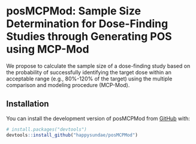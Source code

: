 # posMCPMod: Sample Size Determination for Dose-Finding Studies through Generating POS using MCP-Mod

<!-- badges: start -->
<!-- badges: end -->

We propose to calculate the sample size of a dose-finding study based on the probability of successfully identifying the target dose within an acceptable range (e.g., 80%-120% of the target) using the multiple comparison and modeling procedure (MCP-Mod). 

## Installation

You can install the development version of posMCPMod from [GitHub](https://github.com/) with:
      
``` r
# install.packages("devtools")
devtools::install_github("happysundae/posMCPMod")
